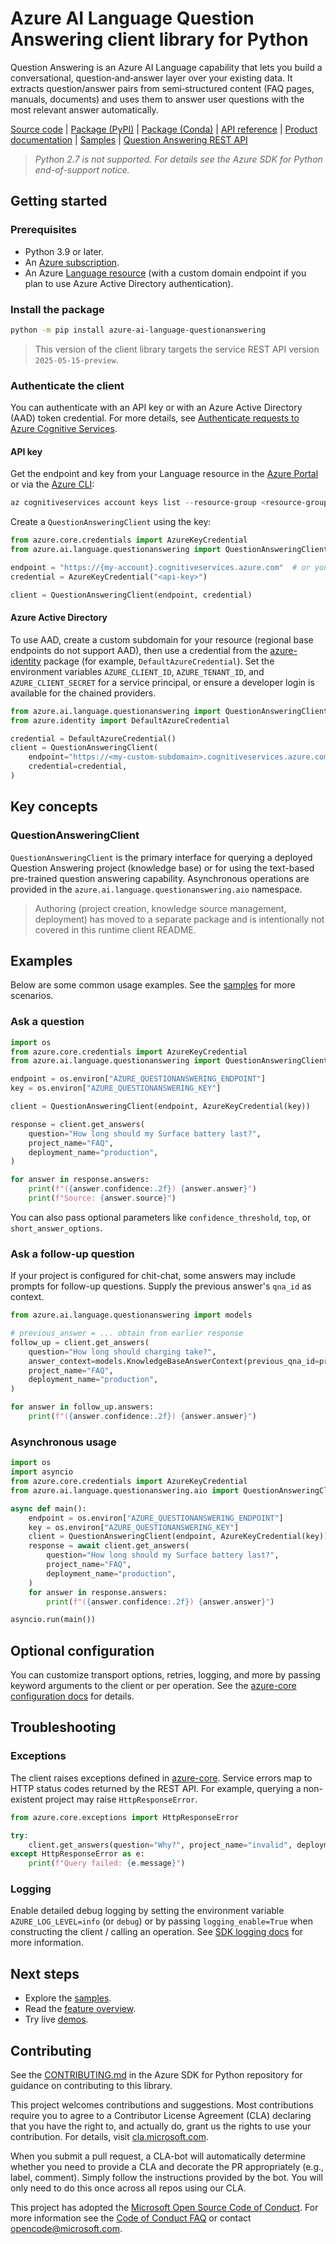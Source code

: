 # Azure AI Language Question Answering client library for Python

Question Answering is an Azure AI Language capability that lets you build a conversational, question‑and‑answer layer over your existing data. It extracts question/answer pairs from semi‑structured content (FAQ pages, manuals, documents) and uses them to answer user questions with the most relevant answer automatically.

[Source code][questionanswering_client_src]
| [Package (PyPI)][questionanswering_pypi_package]
| [Package (Conda)](https://anaconda.org/microsoft/azure-ai-language-questionanswering/)
| [API reference][questionanswering_refdocs]
| [Product documentation][questionanswering_docs]
| [Samples][questionanswering_samples]
| [Question Answering REST API][questionanswering_rest_docs]

> _Python 2.7 is not supported. For details see the Azure SDK for Python end-of-support notice._

## Getting started

### Prerequisites

* Python 3.9 or later.
* An [Azure subscription][azure_subscription].
* An Azure [Language resource][language_service] (with a custom domain endpoint if you plan to use Azure Active Directory authentication).

### Install the package

```bash
python -m pip install azure-ai-language-questionanswering
```

> This version of the client library targets the service REST API version `2025-05-15-preview`.

### Authenticate the client

You can authenticate with an API key or with an Azure Active Directory (AAD) token credential. For more details, see [Authenticate requests to Azure Cognitive Services][cognitive_auth].

#### API key

Get the endpoint and key from your Language resource in the [Azure Portal][azure_portal] or via the [Azure CLI][azure_cli]:

```powershell
az cognitiveservices account keys list --resource-group <resource-group-name> --name <resource-name>
```

Create a `QuestionAnsweringClient` using the key:

```python
from azure.core.credentials import AzureKeyCredential
from azure.ai.language.questionanswering import QuestionAnsweringClient

endpoint = "https://{my-account}.cognitiveservices.azure.com"  # or your regional endpoint
credential = AzureKeyCredential("<api-key>")

client = QuestionAnsweringClient(endpoint, credential)
```

#### Azure Active Directory

To use AAD, create a custom subdomain for your resource (regional base endpoints do not support AAD), then use a credential from the [azure-identity][azure_identity_credentials] package (for example, `DefaultAzureCredential`). Set the environment variables `AZURE_CLIENT_ID`, `AZURE_TENANT_ID`, and `AZURE_CLIENT_SECRET` for a service principal, or ensure a developer login is available for the chained providers.

```python
from azure.ai.language.questionanswering import QuestionAnsweringClient
from azure.identity import DefaultAzureCredential

credential = DefaultAzureCredential()
client = QuestionAnsweringClient(
	endpoint="https://<my-custom-subdomain>.cognitiveservices.azure.com/",
	credential=credential,
)
```

## Key concepts

### QuestionAnsweringClient

`QuestionAnsweringClient` is the primary interface for querying a deployed Question Answering project (knowledge base) or for using the text-based pre-trained question answering capability. Asynchronous operations are provided in the `azure.ai.language.questionanswering.aio` namespace.

> Authoring (project creation, knowledge source management, deployment) has moved to a separate package and is intentionally not covered in this runtime client README.

## Examples

Below are some common usage examples. See the [samples][questionanswering_samples] for more scenarios.

### Ask a question

```python
import os
from azure.core.credentials import AzureKeyCredential
from azure.ai.language.questionanswering import QuestionAnsweringClient

endpoint = os.environ["AZURE_QUESTIONANSWERING_ENDPOINT"]
key = os.environ["AZURE_QUESTIONANSWERING_KEY"]

client = QuestionAnsweringClient(endpoint, AzureKeyCredential(key))

response = client.get_answers(
	question="How long should my Surface battery last?",
	project_name="FAQ",
	deployment_name="production",
)

for answer in response.answers:
	print(f"({answer.confidence:.2f}) {answer.answer}")
	print(f"Source: {answer.source}")
```

You can also pass optional parameters like `confidence_threshold`, `top`, or `short_answer_options`.

### Ask a follow-up question

If your project is configured for chit-chat, some answers may include prompts for follow-up questions. Supply the previous answer's `qna_id` as context.

```python
from azure.ai.language.questionanswering import models

# previous_answer = ... obtain from earlier response
follow_up = client.get_answers(
	question="How long should charging take?",
	answer_context=models.KnowledgeBaseAnswerContext(previous_qna_id=previous_answer.qna_id),
	project_name="FAQ",
	deployment_name="production",
)

for answer in follow_up.answers:
	print(f"({answer.confidence:.2f}) {answer.answer}")
```

### Asynchronous usage

```python
import os
import asyncio
from azure.core.credentials import AzureKeyCredential
from azure.ai.language.questionanswering.aio import QuestionAnsweringClient

async def main():
	endpoint = os.environ["AZURE_QUESTIONANSWERING_ENDPOINT"]
	key = os.environ["AZURE_QUESTIONANSWERING_KEY"]
	client = QuestionAnsweringClient(endpoint, AzureKeyCredential(key))
	response = await client.get_answers(
		question="How long should my Surface battery last?",
		project_name="FAQ",
		deployment_name="production",
	)
	for answer in response.answers:
		print(f"({answer.confidence:.2f}) {answer.answer}")

asyncio.run(main())
```

## Optional configuration

You can customize transport options, retries, logging, and more by passing keyword arguments to the client or per operation. See the [azure-core configuration docs][azure_core_ref_docs] for details.

## Troubleshooting

### Exceptions

The client raises exceptions defined in [azure-core][azure_core_readme]. Service errors map to HTTP status codes returned by the REST API. For example, querying a non-existent project may raise `HttpResponseError`.

```python
from azure.core.exceptions import HttpResponseError

try:
	client.get_answers(question="Why?", project_name="invalid", deployment_name="production")
except HttpResponseError as e:
	print(f"Query failed: {e.message}")
```

### Logging

Enable detailed debug logging by setting the environment variable `AZURE_LOG_LEVEL=info` (or `debug`) or by passing `logging_enable=True` when constructing the client / calling an operation. See [SDK logging docs][sdk_logging_docs] for more information.

## Next steps

* Explore the [samples][questionanswering_samples].
* Read the [feature overview][questionanswering_docs_features].
* Try live [demos][questionanswering_docs_demos].

## Contributing

See the [CONTRIBUTING.md][contributing] in the Azure SDK for Python repository for guidance on contributing to this library.

This project welcomes contributions and suggestions. Most contributions require you to agree to a Contributor License Agreement (CLA) declaring that you have the right to, and actually do, grant us the rights to use your contribution. For details, visit [cla.microsoft.com][cla].

When you submit a pull request, a CLA-bot will automatically determine whether you need to provide a CLA and decorate the PR appropriately (e.g., label, comment). Simply follow the instructions provided by the bot. You will only need to do this once across all repos using our CLA.

This project has adopted the [Microsoft Open Source Code of Conduct][code_of_conduct]. For more information see the [Code of Conduct FAQ][coc_faq] or contact [opencode@microsoft.com][coc_contact].

<!-- LINKS -->
[azure_cli]: https://learn.microsoft.com/cli/azure/
[azure_portal]: https://portal.azure.com/
[azure_subscription]: https://azure.microsoft.com/free/
[language_service]: https://ms.portal.azure.com/#create/Microsoft.CognitiveServicesTextAnalytics
[cla]: https://cla.microsoft.com
[coc_contact]: mailto:opencode@microsoft.com
[coc_faq]: https://opensource.microsoft.com/codeofconduct/faq/
[code_of_conduct]: https://opensource.microsoft.com/codeofconduct/
[cognitive_auth]: https://learn.microsoft.com/azure/cognitive-services/authentication/
[contributing]: https://github.com/Azure/azure-sdk-for-python/blob/main/CONTRIBUTING.md
[python_logging]: https://docs.python.org/3/library/logging.html
[sdk_logging_docs]: https://learn.microsoft.com/azure/developer/python/azure-sdk-logging
[azure_core_ref_docs]: https://azuresdkdocs.z19.web.core.windows.net/python/azure-core/latest/azure.core.html
[azure_core_readme]: https://github.com/Azure/azure-sdk-for-python/blob/main/sdk/core/azure-core/README.md
[questionanswering_client_src]: https://github.com/Azure/azure-sdk-for-python/tree/main/sdk/cognitivelanguage/azure-ai-language-questionanswering/
[questionanswering_docs]: https://learn.microsoft.com/azure/ai-services/language-service/question-answering/overview
[questionanswering_docs_demos]: https://learn.microsoft.com/azure/ai-services/language-service/question-answering/quickstart/sdk
[questionanswering_docs_features]: https://learn.microsoft.com/azure/ai-services/language-service/question-answering/overview#key-capabilities
[questionanswering_pypi_package]: https://pypi.org/project/azure-ai-language-questionanswering/
[questionanswering_refdocs]: https://azuresdkdocs.z19.web.core.windows.net/python/azure-ai-language-questionanswering/latest/azure.ai.language.questionanswering.html
[questionanswering_samples]: https://github.com/Azure/azure-sdk-for-python/tree/main/sdk/cognitivelanguage/azure-ai-language-questionanswering/samples/README.md
[azure_identity_credentials]: https://github.com/Azure/azure-sdk-for-python/tree/main/sdk/identity/azure-identity#credentials
[default_azure_credential]: https://github.com/Azure/azure-sdk-for-python/tree/main/sdk/identity/azure-identity#defaultazurecredential
[questionanswering_rest_docs]: https://learn.microsoft.com/rest/api/language/question-answering?view=rest-language-2025-05-15-preview
